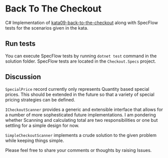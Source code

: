 # Back To The Checkout

C# Implementation of [kata09-back-to-the-checkout](http://codekata.com/kata/kata09-back-to-the-checkout/) along with SpecFlow tests for the scenarios given in the kata.

## Run tests

You can execute SpecFlow tests by running `dotnet test` command in the solution folder.
SpecFlow tests are located in the `Checkout.Specs` project.

## Discussion

`SpecialPrice` record currently only represents Quantity based special prices. This should be extended in the future so that a variety of special pricing strategies can be defined.

`ICheckoutScanner` provides a generic and extensible interface that allows for a number of more sophesticated future implementations. I am pondering whether Scanning and calculating total are two responsibilities or one but settling for a simple design for now.

`SimpleCheckoutScanner` implements a crude solution to the given problem while keeping things simple.

Please feel free to share your comments or thoughts by raising Issues.
